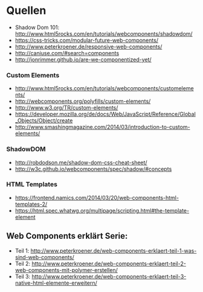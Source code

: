 # Quellen

- Shadow Dom 101: http://www.html5rocks.com/en/tutorials/webcomponents/shadowdom/
- https://css-tricks.com/modular-future-web-components/
- http://www.peterkroener.de/responsive-web-components/
- http://caniuse.com/#search=components
- http://jonrimmer.github.io/are-we-componentized-yet/

### Custom Elements
- http://www.html5rocks.com/en/tutorials/webcomponents/customelements/
- http://webcomponents.org/polyfills/custom-elements/
- http://www.w3.org/TR/custom-elements/
- https://developer.mozilla.org/de/docs/Web/JavaScript/Reference/Global_Objects/Object/create
- http://www.smashingmagazine.com/2014/03/introduction-to-custom-elements/

### ShadowDOM
- http://robdodson.me/shadow-dom-css-cheat-sheet/
- http://w3c.github.io/webcomponents/spec/shadow/#concepts

### HTML Templates
- https://frontend.namics.com/2014/03/20/web-components-html-templates-2/
- https://html.spec.whatwg.org/multipage/scripting.html#the-template-element

## Web Components erklärt Serie:
- Teil 1: http://www.peterkroener.de/web-components-erklaert-teil-1-was-sind-web-components/
- Teil 2: http://www.peterkroener.de/web-components-erklaert-teil-2-web-components-mit-polymer-erstellen/
- Teil 3: http://www.peterkroener.de/web-components-erklaert-teil-3-native-html-elemente-erweitern/